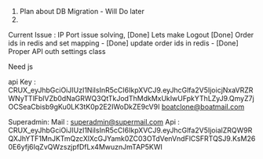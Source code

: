 1. Plan about DB Migration - Will Do later
2. 

Current Issue :
IP Port issue solving,  [Done]
Lets make Logout [Done]
Order ids in redis and set mapping - [Done]
update order ids in redis - [Done]
Proper API outh settings class 

Need js



api Key :
CRUX_eyJhbGciOiJIUzI1NiIsInR5cCI6IkpXVCJ9.eyJhcGlfa2V5IjoicjNxaVRZRWNyTTlFblVZb0dNaGRWQ3QtTkJodThMdkMxUkIwUFpkYThLZyJ9.QmyZ7jOCSeaCbisb9gKu0LK3tK0p2E2IWoDkZE9cV9I
boatclone@boatmail.com


Superadmin:
Mail : superadmin@supermail.com
Api : CRUX_eyJhbGciOiJIUzI1NiIsInR5cCI6IkpXVCJ9.eyJhcGlfa2V5IjoialZRQW9RQXJhYTF1MnJKTmQzcXlXcGJYamk0ZC03OTdVenVndFlCSFRTQSJ9.KsM260E6yfj6IqZvQWzszjpfDfLx4MwuznJmTAP5KWI
